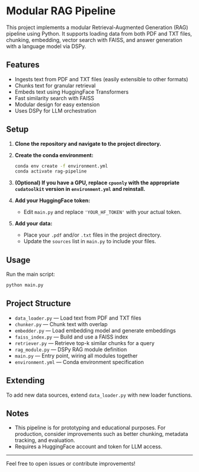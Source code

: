 # Modular RAG Pipeline

This project implements a modular Retrieval-Augmented Generation (RAG) pipeline using Python. It supports loading data from both PDF and TXT files, chunking, embedding, vector search with FAISS, and answer generation with a language model via DSPy.

## Features
- Ingests text from PDF and TXT files (easily extensible to other formats)
- Chunks text for granular retrieval
- Embeds text using HuggingFace Transformers
- Fast similarity search with FAISS
- Modular design for easy extension
- Uses DSPy for LLM orchestration

## Setup

1. **Clone the repository and navigate to the project directory.**

2. **Create the conda environment:**
   ```bash
   conda env create -f environment.yml
   conda activate rag-pipeline
   ```

3. **(Optional) If you have a GPU, replace `cpuonly` with the appropriate `cudatoolkit` version in `environment.yml` and reinstall.**

4. **Add your HuggingFace token:**
   - Edit `main.py` and replace `'YOUR_HF_TOKEN'` with your actual token.

5. **Add your data:**
   - Place your `.pdf` and/or `.txt` files in the project directory.
   - Update the `sources` list in `main.py` to include your files.

## Usage

Run the main script:
```bash
python main.py
```

## Project Structure

- `data_loader.py` — Load text from PDF and TXT files
- `chunker.py` — Chunk text with overlap
- `embedder.py` — Load embedding model and generate embeddings
- `faiss_index.py` — Build and use a FAISS index
- `retriever.py` — Retrieve top-k similar chunks for a query
- `rag_module.py` — DSPy RAG module definition
- `main.py` — Entry point, wiring all modules together
- `environment.yml` — Conda environment specification

## Extending
To add new data sources, extend `data_loader.py` with new loader functions.

## Notes
- This pipeline is for prototyping and educational purposes. For production, consider improvements such as better chunking, metadata tracking, and evaluation.
- Requires a HuggingFace account and token for LLM access.

---

Feel free to open issues or contribute improvements! 